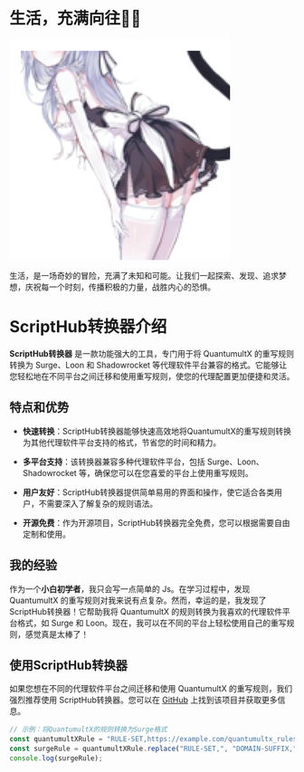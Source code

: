 # 生活，充满向往:call_me_hand::call_me_hand:

![Life's Wonder](https://raw.githubusercontent.com/Yu9191/-/main/nv2.png)

生活，是一场奇妙的冒险，充满了未知和可能。让我们一起探索、发现、追求梦想，庆祝每一个时刻，传播积极的力量，战胜内心的恐惧。

# ScriptHub转换器介绍

**ScriptHub转换器** 是一款功能强大的工具，专门用于将 QuantumultX 的重写规则转换为 Surge、Loon 和 Shadowrocket 等代理软件平台兼容的格式。它能够让您轻松地在不同平台之间迁移和使用重写规则，使您的代理配置更加便捷和灵活。

## 特点和优势

- **快速转换**：ScriptHub转换器能够快速高效地将QuantumultX的重写规则转换为其他代理软件平台支持的格式，节省您的时间和精力。

- **多平台支持**：该转换器兼容多种代理软件平台，包括 Surge、Loon、Shadowrocket 等，确保您可以在您喜爱的平台上使用重写规则。

- **用户友好**：ScriptHub转换器提供简单易用的界面和操作，使它适合各类用户，不需要深入了解复杂的规则语法。

- **开源免费**：作为开源项目，ScriptHub转换器完全免费，您可以根据需要自由定制和使用。

## 我的经验

作为一个**小白初学者**，我只会写一点简单的 Js。在学习过程中，发现 QuantumultX 的重写规则对我来说有点复杂。然而，幸运的是，我发现了 ScriptHub转换器！它帮助我将 QuantumultX 的规则转换为我喜欢的代理软件平台格式，如 Surge 和 Loon。现在，我可以在不同的平台上轻松使用自己的重写规则，感觉真是太棒了！

## 使用ScriptHub转换器

如果您想在不同的代理软件平台之间迁移和使用 QuantumultX 的重写规则，我们强烈推荐使用 ScriptHub转换器。您可以在 [GitHub](https://github.com/Script-Hub-Org/Script-Hub/wiki/%E5%AE%89%E8%A3%85) 上找到该项目并获取更多信息。

```javascript
// 示例：将QuantumultX的规则转换为Surge格式
const quantumultXRule = "RULE-SET,https://example.com/quantumultx_rules.txt,Proxy";
const surgeRule = quantumultXRule.replace("RULE-SET,", "DOMAIN-SUFFIX,");
console.log(surgeRule);
